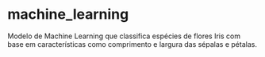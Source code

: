 # machine_learning
Modelo de Machine Learning que classifica espécies de flores Iris com base em características como comprimento e largura das sépalas e pétalas.
